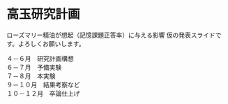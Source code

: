 # 高玉研究計画
ローズマリー精油が想起（記憶課題正答率）に与える影響
仮の発表スライドです。よろしくお願いします。


４－６月　研究計画構想  
６－７月　予備実験  
７－８月　本実験  
９－１０月　結果考察など  
１０－１２月　卒論仕上げ  
